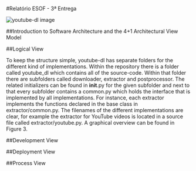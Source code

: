 #Relatório ESOF - 3ª Entrega

![youtube-dl image](https://github.com/atomicscale/youtube-dl/blob/master/ESOF-Docs/images1/youtube-dl.jpg)


##Introduction to Software Architecture and the 4+1 Architectural View Model

##Logical View

To keep the structure simple, youtube-dl has separate folders for the different kind of implementations. Within the repository there is a folder called youtube_dl which contains all of the source-code. Within that folder there are subfolders called downloader, extractor and postprocessor. The related initializers can be found in __init__.py for the given subfolder and next to that every subfolder contains a common.py which holds the interface that is implemented by all implementations. For instance, each extractor implements the functions declared in the base class in extractor/common.py. The filenames of the different implementations are clear, for example the extractor for YouTube videos is located in a source file called extractor/youtube.py. A graphical overview can be found in Figure 3.

##Development View

##Deployment View

##Process View
